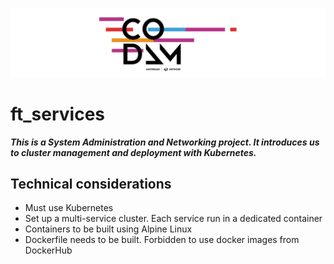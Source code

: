 [![Logo](https://github.com/qingqingqingli/readme_images/blob/master/codam_logo_1.png)](https://github.com/qingqingqingli/ft_services)

# ft_services
***This is a System Administration and Networking project. It introduces us to cluster management and deployment with Kubernetes.***

## Technical considerations

- Must use Kubernetes
- Set up a multi-service cluster. Each service run in a dedicated container
- Containers to be built using Alpine Linux
- Dockerfile needs to be built. Forbidden to use docker images from DockerHub
